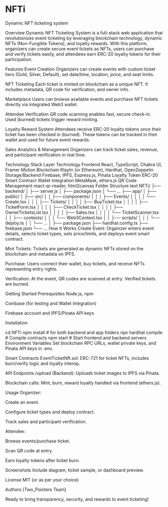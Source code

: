# NFTi
Dynamic NFT ticketing system

Overview
Dynamic NFT Ticketing System is a full-stack web application that revolutionizes event ticketing by leveraging blockchain technology, dynamic NFTs (Non-Fungible Tokens), and loyalty rewards. With this platform, organizers can create secure event tickets as NFTs, users can purchase and verify tickets easily, and attendees earn ERC-20 loyalty tokens for their participation.

Features
Event Creation
Organizers can create events with custom ticket tiers (Gold, Silver, Default), set date/time, location, price, and seat limits.

NFT Ticketing
Each ticket is minted on blockchain as a unique NFT. It includes metadata, QR code for verification, and owner info.

Marketplace
Users can browse available events and purchase NFT tickets directly via integrated Web3 wallet.

Attendee Verification
QR code scanning enables fast, secure check-in. Used (burned) tickets trigger reward minting.

Loyalty Reward System
Attendees receive ERC-20 loyalty tokens once their ticket has been checked in (burned). These tokens can be tracked in their wallet and used for future event rewards.

Sales Analytics & Management
Organizers can track ticket sales, revenue, and participant verification in real time.

Technology Stack
Layer	Technology
Frontend	React, TypeScript, Chakra UI, Framer Motion
Blockchain	Klaytn (or Ethereum), Hardhat, OpenZeppelin
Storage/Backend	Firebase, IPFS, Express.js, Pinata
Loyalty Token	ERC-20 Smart Contract
Wallet Integration	MetaMask, ethers.js
QR Code Management	react-qr-reader, html2canvas
Folder Structure
text
NFTi/
├── backend/
│   ├── server.js
│   ├── package.json
│   └── ...
├── app/
│   ├── public/
│   ├── src/
│   │   ├── components/
│   │   │   ├── Events/
│   │   │   │   └── Create.tsx
│   │   │   ├── Tickets/
│   │   │   │   ├── BuyTicket.tsx
│   │   │   │   ├── TicketForm.tsx
│   │   │   │   ├── CheckTicket.tsx
│   │   │   │   ├── OwnerTicketsList.tsx
│   │   │   │   ├── Sales.tsx
│   │   │   │   └── TicketScanner.tsx
│   │   ├── contexts/
│   │   │   └── Web3Context.tsx
│   │   ├── scripts/
│   │   │   └── deploy.ts
│   │   └── ...
│   ├── package.json
├── hardhat.config.ts
├── firebase.json
└── ...
How It Works
Create Event:
Organizer enters event details, selects ticket types, sets price/limits, and deploys event smart contract.

Mint Tickets:
Tickets are generated as dynamic NFTs stored on the blockchain and metadata on IPFS.

Purchase:
Users connect their wallet, buy tickets, and receive NFTs representing entry rights.

Verification:
At the event, QR codes are scanned at entry. Verified tickets are burned.

Getting Started
Prerequisites
Node.js, npm

Coinbase (for testing and Wallet Integration)

Firebase account and IPFS/Pinata API keys

Installation

cd NFTi
npm install                   # for both backend and app folders
npx hardhat compile           # Compile contracts
npm start                     # Start frontend and backend servers
Environment Variables
Set blockchain RPC URLs, wallet private keys, and Pinata API keys in .env.

Smart Contracts
EventTicketNft.sol: ERC-721 for ticket NFTs, includes burn/verify logic and loyalty interop.

API Endpoints
/upload (Backend): Uploads ticket images to IPFS via Pinata.

Blockchain calls: Mint, burn, reward loyalty handled via frontend (ethers.js).

Usage
Organizer:

Create an event.

Configure ticket types and deploy contract.

Track sales and participant verification.

Attendee:

Browse events/purchase ticket.

Scan QR code at entry.

Earn loyalty tokens after ticket burn.

Screenshots
Include diagram, ticket sample, or dashboard preview.


License
MIT (or as per your choice)

Authors
[Two_Pointers Team]


Ready to bring transparency, security, and rewards to event ticketing!

